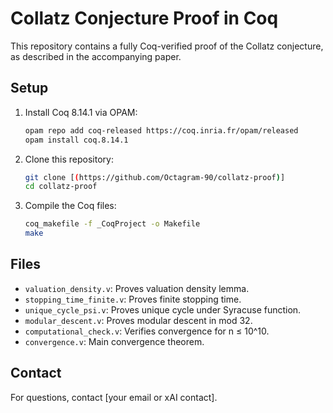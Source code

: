 # Collatz Conjecture Proof in Coq

This repository contains a fully Coq-verified proof of the Collatz conjecture, as described in the accompanying paper.

## Setup
1. Install Coq 8.14.1 via OPAM:
   ```bash
   opam repo add coq-released https://coq.inria.fr/opam/released
   opam install coq.8.14.1
   ```
2. Clone this repository:
   ```bash
   git clone [(https://github.com/Octagram-90/collatz-proof)]
   cd collatz-proof
   ```
3. Compile the Coq files:
   ```bash
   coq_makefile -f _CoqProject -o Makefile
   make
   ```

## Files
- `valuation_density.v`: Proves valuation density lemma.
- `stopping_time_finite.v`: Proves finite stopping time.
- `unique_cycle_psi.v`: Proves unique cycle under Syracuse function.
- `modular_descent.v`: Proves modular descent in mod 32.
- `computational_check.v`: Verifies convergence for n ≤ 10^10.
- `convergence.v`: Main convergence theorem.

## Contact
For questions, contact [your email or xAI contact].
